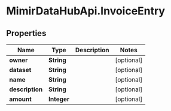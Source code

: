 # MimirDataHubApi.InvoiceEntry

## Properties
Name | Type | Description | Notes
------------ | ------------- | ------------- | -------------
**owner** | **String** |  | [optional] 
**dataset** | **String** |  | [optional] 
**name** | **String** |  | [optional] 
**description** | **String** |  | [optional] 
**amount** | **Integer** |  | [optional] 


